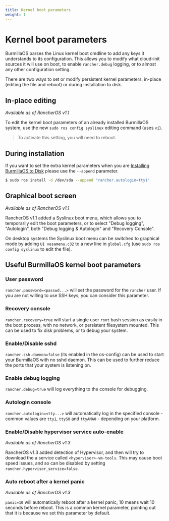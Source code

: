 ```yaml
---
title: Kernel boot parameters
weight: 1
---
```

# Kernel boot parameters

BurmillaOS parses the Linux kernel boot cmdline to add any keys it understands to its configuration. This allows you to modify what cloud-init sources it will use on boot, to enable `rancher.debug` logging, or to almost any other configuration setting.

There are two ways to set or modify persistent kernel parameters, in-place (editing the file and reboot) or during installation to disk.

## In-place editing

_Available as of RancherOS v1.1_

To edit the kernel boot parameters of an already installed BurmillaOS system, use the new `sudo ros config syslinux` editing command (uses `vi`).

> To activate this setting, you will need to reboot.

## During installation

If you want to set the extra kernel parameters when you are [Installing BurmillaOS to Disk](/docs/installation/server/install-to-disk) please use the `--append` parameter.

```bash
$ sudo ros install -d /dev/sda --append "rancher.autologin=tty1"
```

## Graphical boot screen

_Available as of RancherOS v1.1_

RancherOS v1.1 added a Syslinux boot menu, which allows you to temporarily edit the boot parameters, or to select "Debug logging", "Autologin", both "Debug logging & Autologin" and "Recovery Console".

On desktop systems the Syslinux boot menu can be switched to graphical mode by adding `UI vesamenu.c32` to a new line in `global.cfg` (use `sudo ros config syslinux` to edit the file).

## Useful BurmillaOS kernel boot parameters

### User password

`rancher.password=<passwd...>` will set the password for the `rancher` user. If you are not willing to use SSH keys, you can consider this parameter.

### Recovery console

`rancher.recovery=true` will start a single user `root` bash session as easily in the boot process, with no network, or persistent filesystem mounted. This can be used to fix disk problems, or to debug your system.

### Enable/Disable sshd

`rancher.ssh.daemon=false` (its enabled in the os-config) can be used to start your BurmillaOS with no sshd daemon. This can be used to further reduce the ports that your system is listening on.

### Enable debug logging

`rancher.debug=true` will log everything to the console for debugging.

### Autologin console

`rancher.autologin=<tty...>` will automatically log in the specified console - common values are `tty1`, `ttyS0` and `ttyAMA0` - depending on your platform.

### Enable/Disable hypervisor service auto-enable

_Available as of RancherOS v1.3_

RancherOS v1.3 added detection of Hypervisor, and then will try to download the a service called `<hypervisor>-vm-tools`. This may cause boot speed issues, and so can be disabled by setting `rancher.hypervisor_service=false`.

### Auto reboot after a kernel panic

_Available as of RancherOS v1.3_

`panic=10` will automatically reboot after a kernel panic, 10 means wait 10 seconds before reboot. This is a common kernel parameter, pointing out that it is because we set this parameter by default.
